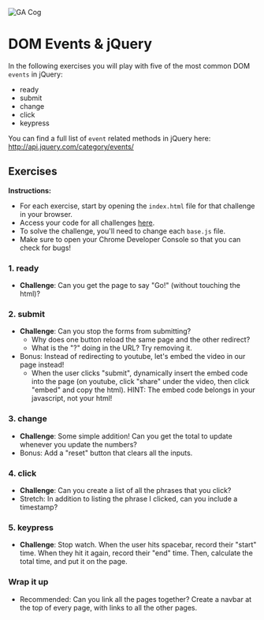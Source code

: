 ![GA Cog](https://camo.githubusercontent.com/6ce15b81c1f06d716d753a61f5db22375fa684da/68747470733a2f2f67612d646173682e73332e616d617a6f6e6177732e636f6d2f70726f64756374696f6e2f6173736574732f6c6f676f2d39663838616536633963333837313639306533333238306663663535376633332e706e67)
# DOM Events & jQuery
In the following exercises you will play with five of the most common DOM `events` in jQuery:
- ready
- submit
- change
- click
- keypress

You can find a full list of `event` related methods in jQuery here: http://api.jquery.com/category/events/

## Exercises

**Instructions:**  
* For each exercise, start by opening the `index.html` file for that challenge in your browser.
* Access your code for all challenges [here](https://git.generalassemb.ly/WDIplus-ATX/jQuery-Events-Lab).
* To solve the challenge, you'll need to change each `base.js` file.
* Make sure to open your Chrome Developer Console so that you can check for bugs!

### 1. ready
- **Challenge**: Can you get the page to say "Go!" (without touching the html)?

### 2. submit
- **Challenge**: Can you stop the forms from submitting?
    + Why does one button reload the same page and the other redirect?
    + What is the "?" doing in the URL? Try removing it.
- Bonus: Instead of redirecting to youtube, let's embed the video in our page instead!
    +  When the user clicks "submit", dynamically insert the embed code into the page (on youtube, click "share" under the video, then click "embed" and copy the html). HINT: The embed code belongs in your javascript, not your html!

### 3. change
- **Challenge**: Some simple addition! Can you get the total to update whenever you update the numbers?
- Bonus: Add a "reset" button that clears all the inputs.

### 4. click
- **Challenge**: Can you create a list of all the phrases that you click?
- Stretch: In addition to listing the phrase I clicked, can you include a timestamp?

### 5. keypress
- **Challenge**: Stop watch. When the user hits spacebar, record their "start" time. When they  hit it again, record their "end" time. Then, calculate the total time, and put it on the page.

### Wrap it up
- Recommended: Can you link all the pages together? Create a navbar at the top of every page, with links to all the other pages.
